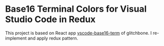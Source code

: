 Base16 Terminal Colors for Visual Studio Code in Redux
===========================================

This project is based on React app [vscode-base16-term](https://github.com/Glitchbone/vscode-base16-term) of glitchbone.
I re-implement and apply redux pattern.